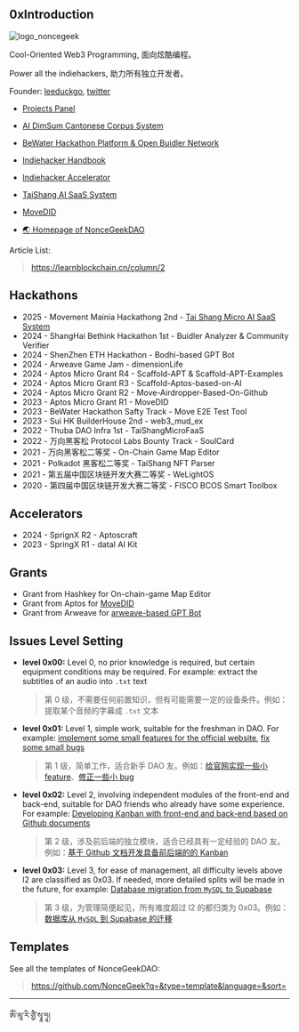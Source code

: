 ## 0xIntroduction

<!--

**Here are some ideas to get you started:**

🙋‍♀️ A short introduction - what is your organization all about?
🌈 Contribution guidelines - how can the community get involved?
👩‍💻 Useful resources - where can the community find your docs? Is there anything else the community should know?
🍿 Fun facts - what does your team eat for breakfast?
🧙 Remember, you can do mighty things with the power of [Markdown](https://docs.github.com/github/writing-on-github/getting-started-with-writing-and-formatting-on-github/basic-writing-and-formatting-syntax)
-->

![logo_noncegeek](https://user-images.githubusercontent.com/12784118/200440329-66ad4ddc-9997-4018-8607-e78063b3c951.png)


Cool-Oriented Web3 Programming, 面向炫酷编程。

Power all the indiehackers, 助力所有独立开发者。

Founder: [leeduckgo](https://github.com/leeduckgo), [twitter](https://x.com/0xleeduckgo)

- [Projects Panel](https://projects.noncegeek.com/)

- [AI DimSum Cantonese Corpus System](https://search.aidimsum.com)
- [BeWater Hackathon Platform & Open Buidler Network](https://bewater.pro)
- [Indiehacker Handbook](https://indiehacker.rootmud.xyz)
- [Indiehacker Accelerator](https://github.com/orgs/NonceGeek/discussions)
- [TaiShang AI SaaS System](https://ai-saas.rootmud.xyz/)
- [MoveDID](https://github.com/NonceGeek/MoveDID)
- [🌏 Homepage of NonceGeekDAO](https://noncegeek.com)


Article List:

> https://learnblockchain.cn/column/2


<!-- Hackathons -->

##  Hackathons

* 2025 - Movement Mainia Hackathong 2nd - [Tai Shang Micro AI SaaS System](https://github.com/NonceGeek/tai-shang-micro-ai-saas)
* 2024 - ShangHai Bethink Hackathon 1st - Buidler Analyzer & Community Verifier
* 2024 - ShenZhen ETH Hackathon - Bodhi-based GPT Bot
* 2024 - Arweave Game Jam - dimensionLife
* 2024 - Aptos Micro Grant R4 - Scaffold-APT & Scaffold-APT-Examples
* 2024 - Aptos Micro Grant R3 - Scaffold-Aptos-based-on-AI
* 2024 - Aptos Micro Grant R2 - Move-Airdropper-Based-On-Github
* 2023 - Aptos Micro Grant R1 - MoveDID
* 2023 - BeWater Hackathon Safty Track - Move E2E Test Tool
* 2023 - Sui HK BuilderHouse 2nd - web3_mud_ex
* 2022 - Thuba DAO Infra 1st - TaiShangMicroFaaS
* 2022 - 万向黑客松 Protocol Labs Bounty Track - SoulCard
* 2021 - 万向黑客松二等奖 - On-Chain Game Map Editor
* 2021 - Polkadot 黑客松二等奖 - TaiShang NFT Parser
* 2021 - 第五届中国区块链开发大赛二等奖 - WeLightOS
* 2020 - 第四届中国区块链开发大赛二等奖 - FISCO BCOS Smart Toolbox

<!-- /Hackathons -->

<!-- Accelerator -->

## Accelerators

* 2024 - SprignX R2 - Aptoscraft
* 2023 - SpringX R1 - dataI AI Kit


<!-- /Accelerator -->

<!-- Grants -->

## Grants

* Grant from Hashkey for On-chain-game Map Editor
* Grant from Aptos for [MoveDID](https://github.com/movedid)
* Grant from Arweave for [arweave-based GPT Bot](https://arweave.noncegeek.com)

<!-- /Grants -->

<!-- Issues-Level-Setting -->

## Issues Level Setting

* **level 0x00:** Level 0, no prior knowledge is required, but certain equipment conditions may be required. For example: extract the subtitles of an audio into `.txt` text

  > 第 0 级，不需要任何前置知识，但有可能需要一定的设备条件。例如：提取某个音频的字幕成 `.txt` 文本

* **level 0x01:** Level 1, simple work, suitable for the freshman in DAO. For example: [implement some small features for the official website](https://github.com/NonceGeek/AI-DimSum-Lab-Homepage/issues/4), [fix some small bugs](https://github.com/NonceGeek/AI-DimSum-Lab-Homepage/issues/9)

  > 第 1 级，简单工作，适合新手 DAO 友。例如：[给官网实现一些小 feature](https://github.com/NonceGeek/AI-DimSum-Lab-Homepage/issues/4)、[修正一些小 bug](https://github.com/NonceGeek/AI-DimSum-Lab-Homepage/issues/9)

* **level 0x02:** Level 2, involving independent modules of the front-end and back-end, suitable for DAO friends who already have some experience. For example: [Developing Kanban with front-end and back-end based on Github documents](https://github.com/NonceGeek/AI-DimSum-Lab-Homepage/issues/11)

  > 第 2 级，涉及前后端的独立模块，适合已经具有一定经验的 DAO 友。例如：[基于 Github 文档开发具备前后端的的 Kanban](https://github.com/NonceGeek/AI-DimSum-Lab-Homepage/issues/11)

* **level 0x03:** Level 3, for ease of management, all difficulty levels above l2 are classified as 0x03. If needed, more detailed splits will be made in the future, for example: [Database migration from `MySQL` to Supabase](https://github.com/BeWaterXYZ/bewater-frontend/issues/617)

  > 第 3 级，为管理简便起见，所有难度超过 l2 的都归类为 0x03。例如：[数据库从 `MySQL` 到 Supabase 的迁移](https://github.com/BeWaterXYZ/bewater-frontend/issues/617)

<!--/Issues-Level-Setting -->

## Templates

See all the templates of NonceGeekDAO:

> https://github.com/NonceGeek?q=&type=template&language=&sort=

---
ཨོཾ་མཱ་རི་ཙྱཻ་སྭཱ་ཧཱ།
